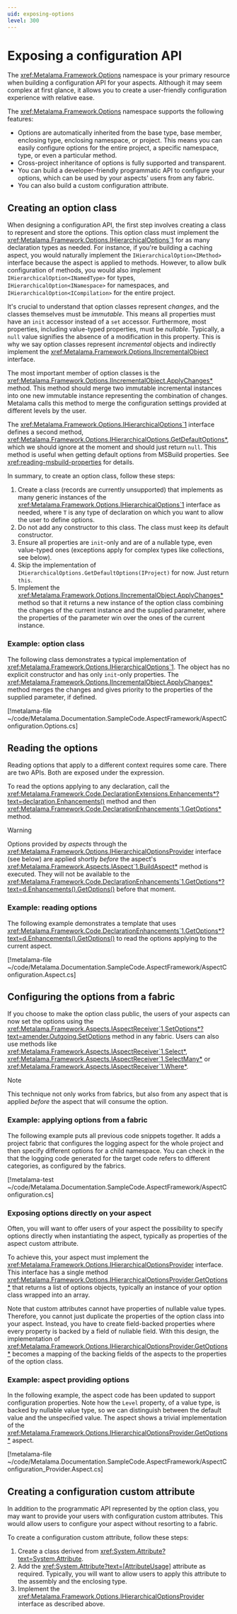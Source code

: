```yaml
---
uid: exposing-options
level: 300
---
```


# Exposing a configuration API

The <xref:Metalama.Framework.Options> namespace is your primary resource when building a configuration API for your aspects. Although it may seem complex at first glance, it allows you to create a user-friendly configuration experience with relative ease.

The <xref:Metalama.Framework.Options> namespace supports the following features:

* Options are automatically inherited from the base type, base member, enclosing type, enclosing namespace, or project. This means you can easily configure options for the entire project, a specific namespace, type, or even a particular method.
* Cross-project inheritance of options is fully supported and transparent.
* You can build a developer-friendly programmatic API to configure your options, which can be used by your aspects' users from any fabric.
* You can also build a custom configuration attribute.

## Creating an option class

When designing a configuration API, the first step involves creating a class to represent and store the options. This option class must implement the <xref:Metalama.Framework.Options.IHierarchicalOptions`1> for as many declaration types as needed. For instance, if you're building a caching aspect, you would naturally implement the `IHierarchicalOption<IMethod>` interface because the aspect is applied to methods. However, to allow bulk configuration of methods, you would also implement `IHierarchicalOption<INamedType>` for types, `IHierarchicalOption<INamespace>` for namespaces, and `IHierarchicalOption<ICompilation>` for the entire project.

It's crucial to understand that option classes represent _changes_, and the classes themselves must be _immutable_. This means all properties must have an `init` accessor instead of a `set` accessor. Furthermore, most properties, including value-typed properties, must be _nullable_. Typically, a `null` value signifies the absence of a modification in this property. This is why we say option classes represent _incremental_ objects and indirectly implement the <xref:Metalama.Framework.Options.IIncrementalObject> interface.

The most important member of option classes is the <xref:Metalama.Framework.Options.IIncrementalObject.ApplyChanges*> method. This method should merge two immutable incremental instances into one new immutable instance representing the combination of changes. Metalama calls this method to merge the configuration settings provided at different levels by the user.

The <xref:Metalama.Framework.Options.IHierarchicalOptions`1> interface defines a second method, <xref:Metalama.Framework.Options.IHierarchicalOptions.GetDefaultOptions*>, which we should ignore at the moment and should just return `null`. This method is useful when getting default options from MSBuild properties. See <xref:reading-msbuild-properties> for details.

In summary, to create an option class, follow these steps:

1. Create a class (records are currently unsupported) that implements as many generic instances of the <xref:Metalama.Framework.Options.IHierarchicalOptions`1> interface as needed, where `T` is any type of declaration on which you want to allow the user to define options.
2. Do not add any constructor to this class. The class must keep its default constructor.
3. Ensure all properties are `init`-only and are of a nullable type, even value-typed ones (exceptions apply for complex types like collections, see below).
4. Skip the implementation of `IHierarchicalOptions.GetDefaultOptions(IProject)` for now. Just return `this`.
5. Implement the <xref:Metalama.Framework.Options.IIncrementalObject.ApplyChanges*> method so that it returns a new instance of the option class combining the changes of the current instance and the supplied parameter, where the properties of the parameter win over the ones of the current instance.

### Example: option class

The following class demonstrates a typical implementation of <xref:Metalama.Framework.Options.IHierarchicalOptions`1>. The object has no explicit constructor and has only `init`-only properties. The <xref:Metalama.Framework.Options.IIncrementalObject.ApplyChanges*> method merges the changes and gives priority to the properties of the supplied parameter, if defined.

[!metalama-file ~/code/Metalama.Documentation.SampleCode.AspectFramework/AspectConfiguration.Options.cs]

## Reading the options

Reading options that apply to a different context requires some care. There are two APIs. Both are exposed under the expression.

To read the options applying to any declaration, call the <xref:Metalama.Framework.Code.DeclarationExtensions.Enhancements*?text=declaration.Enhancements()> method and then <xref:Metalama.Framework.Code.DeclarationEnhancements`1.GetOptions*> method.

> [!WARNING]
> Options provided by _aspects_ through the <xref:Metalama.Framework.Options.IHierarchicalOptionsProvider> interface (see below) are applied shortly _before_ the aspect's <xref:Metalama.Framework.Aspects.IAspect`1.BuildAspect*> method is executed. They will not be available to the <xref:Metalama.Framework.Code.DeclarationEnhancements`1.GetOptions*?text=d.Enhancements().GetOptions()> before that moment.

### Example: reading options

The following example demonstrates a template that uses <xref:Metalama.Framework.Code.DeclarationEnhancements`1.GetOptions*?text=d.Enhancements().GetOptions()> to read the options applying to the current aspect.

[!metalama-file ~/code/Metalama.Documentation.SampleCode.AspectFramework/AspectConfiguration.Aspect.cs]

## Configuring the options from a fabric

If you choose to make the option class public, the users of your aspects can now set the options using the <xref:Metalama.Framework.Aspects.IAspectReceiver`1.SetOptions*?text=amender.Outgoing.SetOptions> method in any fabric. Users can also use methods like <xref:Metalama.Framework.Aspects.IAspectReceiver`1.Select*>, <xref:Metalama.Framework.Aspects.IAspectReceiver`1.SelectMany*> or <xref:Metalama.Framework.Aspects.IAspectReceiver`1.Where*>.

> [!NOTE]
> This technique not only works from fabrics, but also from any aspect that is applied _before_ the aspect that will consume the option.

### Example: applying options from a fabric

The following example puts all previous code snippets together. It adds a project fabric that configures the logging aspect for the whole project and then specify different options for a child namespace. You can check in the that the logging code generated for the target code refers to different categories, as configured by the fabrics.

[!metalama-test ~/code/Metalama.Documentation.SampleCode.AspectFramework/AspectConfiguration.cs]

### Exposing options directly on your aspect

Often, you will want to offer users of your aspect the possibility to specify options directly when instantiating the aspect, typically as properties of the aspect custom attribute.

To achieve this, your aspect must implement the <xref:Metalama.Framework.Options.IHierarchicalOptionsProvider> interface. This interface has a single method <xref:Metalama.Framework.Options.IHierarchicalOptionsProvider.GetOptions*> that returns a list of options objects, typically an instance of your option class wrapped into an array.

Note that custom attributes cannot have properties of nullable value types. Therefore, you cannot just duplicate the properties of the option class into your aspect. Instead, you have to create field-backed properties where every property is backed by a field of nullable field. With this design, the implementation of <xref:Metalama.Framework.Options.IHierarchicalOptionsProvider.GetOptions*> becomes a mapping of the backing fields of the aspects to the properties of the option class.

### Example: aspect providing options

In the following example, the aspect code has been updated to support configuration properties. Note how the `Level` property, of a value type, is backed by nullable value type, so we can distinguish between the default value and the unspecified value. The aspect shows a trivial implementation of the <xref:Metalama.Framework.Options.IHierarchicalOptionsProvider.GetOptions*> aspect.

[!metalama-file ~/code/Metalama.Documentation.SampleCode.AspectFramework/AspectConfiguration_Provider.Aspect.cs]

## Creating a configuration custom attribute

In addition to the programmatic API represented by the option class, you may want to provide your users with configuration custom attributes. This would allow users to configure your aspect without resorting to a fabric.

To create a configuration custom attribute, follow these steps:

1. Create a class derived from <xref:System.Attribute?text=System.Attribute>.
2. Add the <xref:System.Attribute?text=[AttributeUsage]> attribute as required. Typically, you will want to allow users to apply this attribute to the assembly and the enclosing type.
3. Implement the <xref:Metalama.Framework.Options.IHierarchicalOptionsProvider> interface as described above.

